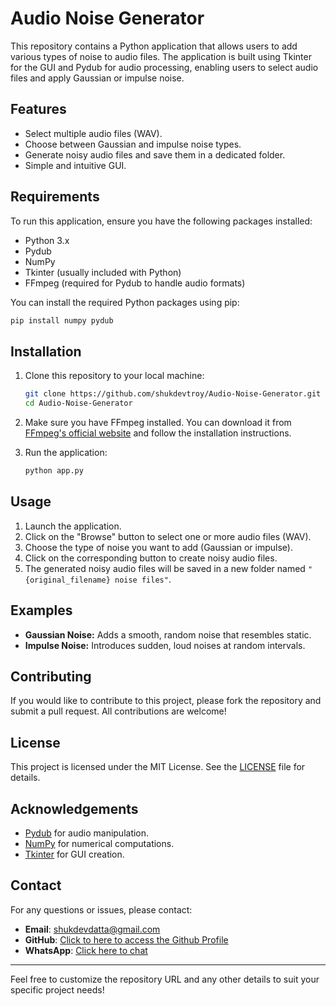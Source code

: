 # Audio Noise Generator

This repository contains a Python application that allows users to add various types of noise to audio files. The application is built using Tkinter for the GUI and Pydub for audio processing, enabling users to select audio files and apply Gaussian or impulse noise.

## Features

- Select multiple audio files (WAV).
- Choose between Gaussian and impulse noise types.
- Generate noisy audio files and save them in a dedicated folder.
- Simple and intuitive GUI.

## Requirements

To run this application, ensure you have the following packages installed:

- Python 3.x
- Pydub
- NumPy
- Tkinter (usually included with Python)
- FFmpeg (required for Pydub to handle audio formats)

You can install the required Python packages using pip:

```bash
pip install numpy pydub
```

## Installation

1. Clone this repository to your local machine:

   ```bash
   git clone https://github.com/shukdevtroy/Audio-Noise-Generator.git
   cd Audio-Noise-Generator
   ```

2. Make sure you have FFmpeg installed. You can download it from [FFmpeg's official website](https://ffmpeg.org/download.html) and follow the installation instructions.

3. Run the application:

   ```bash
   python app.py
   ```

## Usage

1. Launch the application.
2. Click on the "Browse" button to select one or more audio files (WAV). 
3. Choose the type of noise you want to add (Gaussian or impulse).
4. Click on the corresponding button to create noisy audio files.
5. The generated noisy audio files will be saved in a new folder named `"{original_filename} noise files"`.

## Examples

- **Gaussian Noise:** Adds a smooth, random noise that resembles static.
- **Impulse Noise:** Introduces sudden, loud noises at random intervals.

## Contributing

If you would like to contribute to this project, please fork the repository and submit a pull request. All contributions are welcome!

## License

This project is licensed under the MIT License. See the [LICENSE](LICENSE) file for details.

## Acknowledgements

- [Pydub](https://github.com/jiaaro/pydub) for audio manipulation.
- [NumPy](https://numpy.org/) for numerical computations.
- [Tkinter](https://wiki.python.org/moin/TkInter) for GUI creation.

## Contact

For any questions or issues, please contact:

- **Email**: shukdevdatta@gmail.com
- **GitHub**: [Click to here to access the Github Profile](https://github.com/shukdevtroy)
- **WhatsApp**: [Click here to chat](https://wa.me/+8801719296601)

---

Feel free to customize the repository URL and any other details to suit your specific project needs!
